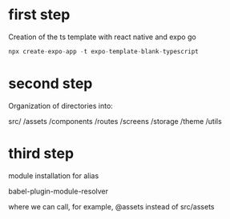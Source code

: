 # first step

Creation of the ts template with react native and expo go

```js
npx create-expo-app -t expo-template-blank-typescript
```

# second step

Organization of directories into:

src/
    /assets
    /components
    /routes
    /screens
    /storage
    /theme
    /utils

# third step
module installation for alias

babel-plugin-module-resolver

where we can call, for example, @assets instead of src/assets